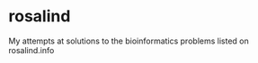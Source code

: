 rosalind
========

My attempts at solutions to the bioinformatics problems listed on rosalind.info 
